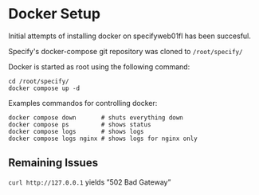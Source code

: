 # Docker Setup

Initial attempts of installing docker on specifyweb01fl has been succesful. 

Specify's docker-compose git repository was cloned to `/root/specify/`

Docker is started as root using the following command: 

```
cd /root/specify/
docker compose up -d
```

Examples commandos for controlling docker: 

```
docker compose down       # shuts everything down
docker compose ps         # shows status
docker compose logs       # shows logs
docker compose logs nginx # shows logs for nginx only
```


## Remaining Issues  

`curl http://127.0.0.1` yields ”502 Bad Gateway”
